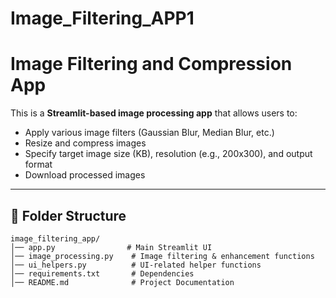 # Image_Filtering_APP1

# Image Filtering and Compression App

This is a **Streamlit-based image processing app** that allows users to:
- Apply various image filters (Gaussian Blur, Median Blur, etc.)
- Resize and compress images
- Specify target image size (KB), resolution (e.g., 200x300), and output format
- Download processed images

---
## 📂 Folder Structure
```
image_filtering_app/
│── app.py                # Main Streamlit UI
│── image_processing.py    # Image filtering & enhancement functions
│── ui_helpers.py          # UI-related helper functions
│── requirements.txt       # Dependencies
│── README.md              # Project Documentation
```

